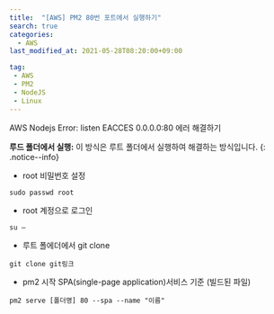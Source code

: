 ```yaml
---
title:  "[AWS] PM2 80번 포트에서 실행하기"
search: true
categories: 
  - AWS
last_modified_at: 2021-05-28T08:20:00+09:00

tag:
 - AWS
 - PM2
 - NodeJS
 - Linux
---
```


AWS Nodejs Error: listen EACCES 0.0.0.0:80 에러 해결하기

**루드 폴더에서 실행:** 이 방식은 루트 폴더에서 실행하여 해결하는 방식입니다.
{: .notice--info}

* root 비밀번호 설정

```
sudo passwd root
```

* root 계정으로 로그인

```
su –
```

* 루트 폴에더에서 git clone

```
git clone git링크
```

* pm2 시작 SPA(single-page application)서비스 기준 (빌드된 파일)

```
pm2 serve [폴더명] 80 --spa --name "이름"
```